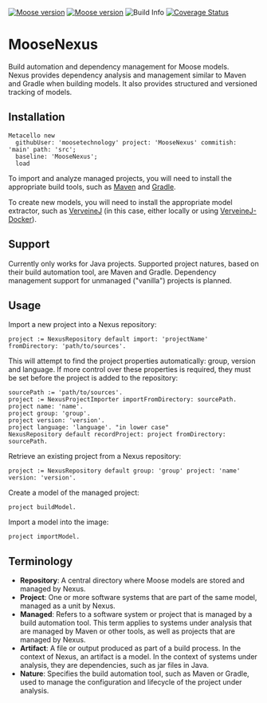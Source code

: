 [![Moose version](https://img.shields.io/badge/Moose-11-%23aac9ff.svg)](https://github.com/moosetechnology/Moose)
[![Moose version](https://img.shields.io/badge/Moose-12-%23aac9ff.svg)](https://github.com/moosetechnology/Moose)
![Build Info](https://github.com/moosetechnology/MooseNexus/workflows/Tests/badge.svg)
[![Coverage Status](https://coveralls.io/repos/github/moosetechnology/MooseNexus/badge.svg?branch=main)](https://coveralls.io/github/moosetechnology/MooseNexus?branch=main)

# MooseNexus

Build automation and dependency management for Moose models.  
Nexus provides dependency analysis and management similar to Maven and Gradle when building models.
It also provides structured and versioned tracking of models.

## Installation

```st
Metacello new
  githubUser: 'moosetechnology' project: 'MooseNexus' commitish: 'main' path: 'src';
  baseline: 'MooseNexus';
  load
```

To import and analyze managed projects, you will need to install the appropriate build tools, such as [Maven](https://maven.apache.org/install.html) and [Gradle](https://gradle.org/install/).

To create new models, you will need to install the appropriate model extractor, such as [VerveineJ](https://github.com/moosetechnology/VerveineJ/) (in this case, either locally or using [VerveineJ-Docker](https://github.com/Evref-BL/VerveineJ-Docker)).


## Support

Currently only works for Java projects.
Supported project natures, based on their build automation tool, are Maven and Gradle.
Dependency management support for unmanaged ("vanilla") projects is planned.


## Usage

Import a new project into a Nexus repository:
```st
project := NexusRepository default import: 'projectName' fromDirectory: 'path/to/sources'.
```
This will attempt to find the project properties automatically: group, version and language.
If more control over these properties is required, they must be set before the project is added to the repository:
```st
sourcePath := 'path/to/sources'.
project := NexusProjectImporter importFromDirectory: sourcePath.
project name: 'name'.
project group: 'group'.
project version: 'version'.
project language: 'language'. "in lower case"
NexusRepository default recordProject: project fromDirectory: sourcePath.
```

Retrieve an existing project from a Nexus repository:
```st
project := NexusRepository default group: 'group' project: 'name' version: 'version'.
```

Create a model of the managed project:
```st
project buildModel.
```

Import a model into the image:
```st
project importModel.
```

## Terminology

- **Repository**: A central directory where Moose models are stored and managed by Nexus.
- **Project**: One or more software systems that are part of the same model, managed as a unit by Nexus.
- **Managed**: Refers to a software system or project that is managed by a build automation tool. This term applies to systems under analysis that are managed by Maven or other tools, as well as projects that are managed by Nexus.
- **Artifact**: A file or output produced as part of a build process. In the context of Nexus, an artifact is a model. In the context of systems under analysis, they are dependencies, such as jar files in Java.
- **Nature**: Specifies the build automation tool, such as Maven or Gradle, used to manage the configuration and lifecycle of the project under analysis.
